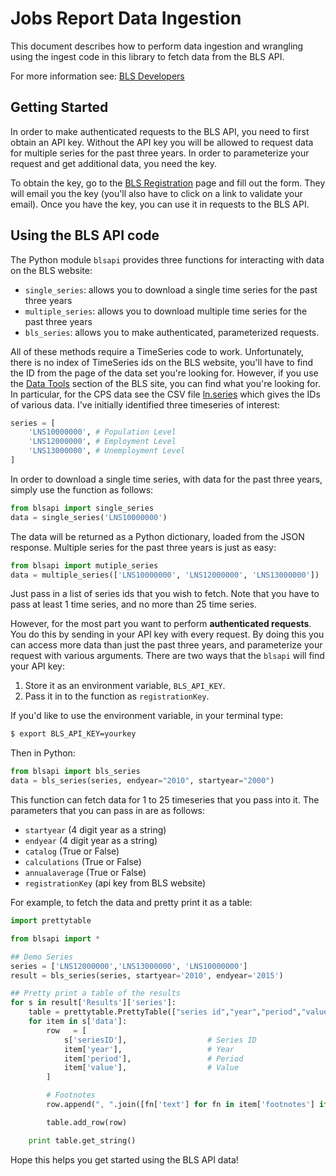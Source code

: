 # Jobs Report Data Ingestion

This document describes how to perform data ingestion and wrangling using
the ingest code in this library to fetch data from the BLS API.

For more information see: [BLS Developers](http://www.bls.gov/developers/home.htm)

## Getting Started

In order to make authenticated requests to the BLS API, you need to first obtain an API key. Without the API key you will be allowed to request data for multiple series for the past three years. In order to parameterize your request and get additional data, you need the key.

To obtain the key, go to the [BLS Registration](http://data.bls.gov/registrationEngine/) page and fill out the form. They will email you the key (you'll also have to click on a link to validate your email). Once you have the key, you can use it in requests to the BLS API.

## Using the BLS API code

The Python module `blsapi` provides three functions for interacting with data on the BLS website:

- `single_series`: allows you to download a single time series for the past three years
- `multiple_series`: allows you to download multiple time series for the past three years
- `bls_series`: allows you to make authenticated, parameterized requests.

All of these methods require a TimeSeries code to work. Unfortunately, there is no index of TimeSeries ids on the BLS website, you'll have to find the ID from the page of the data set you're looking for. However, if you use the [Data Tools](http://www.bls.gov/data/) section of the BLS site, you can find what you're looking for. In particular, for the CPS data see the CSV file [ln.series](http://download.bls.gov/pub/time.series/ln/ln.series) which gives the IDs of various data. I've initially identified three timeseries of interest:

```python
series = [
    'LNS10000000', # Population Level
    'LNS12000000', # Employment Level
    'LNS13000000', # Unemployment Level
]
```

In order to download a single time series, with data for the past three years, simply use the function as follows:

```python
from blsapi import single_series
data = single_series('LNS10000000')
```

The data will be returned as a Python dictionary, loaded from the JSON response. Multiple series for the past three years is just as easy:

```python
from blsapi import mutiple_series
data = multiple_series(['LNS10000000', 'LNS12000000', 'LNS13000000'])
```

Just pass in a list of series ids that you wish to fetch. Note that you have to pass at least 1 time series, and no more than 25 time series.

However, for the most part you want to perform **authenticated requests**. You do this by sending in your API key with every request. By doing this you can access more data than just the past three years, and parameterize your request with various arguments. There are two ways that the `blsapi` will find your API key:

1. Store it as an environment variable, `BLS_API_KEY`.
2. Pass it in to the function as `registrationKey`.

If you'd like to use the environment variable, in your terminal type:

```bash
$ export BLS_API_KEY=yourkey
```

Then in Python:

```python
from blsapi import bls_series
data = bls_series(series, endyear="2010", startyear="2000")
```

This function can fetch data for 1 to 25 timeseries that you pass into it. The parameters that you can pass in are as follows:

- `startyear` (4 digit year as a string)
- `endyear` (4 digit year as a string)
- `catalog` (True or False)
- `calculations` (True or False)
- `annualaverage` (True or False)
- `registrationKey` (api key from BLS website)

For example, to fetch the data and pretty print it as a table:

```python
import prettytable

from blsapi import *

## Demo Series
series = ['LNS12000000','LNS13000000', 'LNS10000000']
result = bls_series(series, startyear='2010', endyear='2015')

## Pretty print a table of the results
for s in result['Results']['series']:
    table = prettytable.PrettyTable(["series id","year","period","value","footnotes"])
    for item in s['data']:
        row   = [
            s['seriesID'],                  # Series ID
            item['year'],                   # Year
            item['period'],                 # Period
            item['value'],                  # Value
        ]

        # Footnotes
        row.append(", ".join([fn['text'] for fn in item['footnotes'] if 'text' in fn]))

        table.add_row(row)

    print table.get_string()
```

Hope this helps you get started using the BLS API data!
